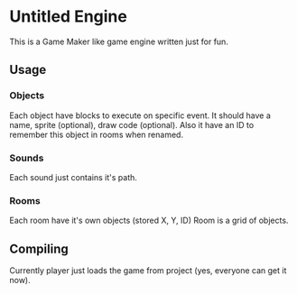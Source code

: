# Untitled Engine
This is a Game Maker like game engine written just for fun.

## Usage
### Objects
Each object have blocks to execute on specific event.
It should have a name, sprite (optional), draw code (optional).
Also it have an ID to remember this object in rooms when renamed.
### Sounds
Each sound just contains it's path.
### Rooms
Each room have it's own objects (stored X, Y, ID)
Room is a grid of objects.

## Compiling
Currently player just loads the game from project (yes, everyone can get it now).


